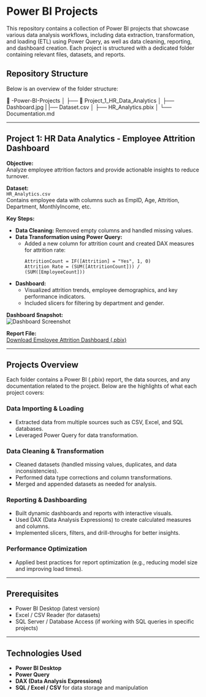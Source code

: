 # Power BI Projects  
This repository contains a collection of Power BI projects that showcase various data analysis workflows, including data extraction, transformation, and loading (ETL) using Power Query, as well as data cleaning, reporting, and dashboard creation. Each project is structured with a dedicated folder containing relevant files, datasets, and reports.

## Repository Structure  
Below is an overview of the folder structure:  

📂 -Power-BI-Projects
│
├── 📁 Project_1_HR_Data_Analytics
│ ├── Dashboard.jpg
| |── Dataset.csv
│ ├── HR_Analytics.pbix
│ └── Documentation.md

---

## Project 1: HR Data Analytics - Employee Attrition Dashboard  

**Objective:**  
Analyze employee attrition factors and provide actionable insights to reduce turnover.

**Dataset:**  
`HR_Analytics.csv`  
Contains employee data with columns such as EmpID, Age, Attrition, Department, MonthlyIncome, etc.

**Key Steps:**  

- **Data Cleaning:** Removed empty columns and handled missing values.  
- **Data Transformation using Power Query:**  
  - Added a new column for attrition count and created DAX measures for attrition rate:  
    ```DAX
    AttritionCount = IF([Attrition] = "Yes", 1, 0)  
    Attrition Rate = (SUM([AttritionCount])) / (SUM([EmployeeCount]))
    ```
- **Dashboard:**  
  - Visualized attrition trends, employee demographics, and key performance indicators.  
  - Included slicers for filtering by department and gender.  

**Dashboard Snapshot:**  
![Dashboard Screenshot](https://github.com/Ak-AlphaData/Power-BI-Projects/blob/main/HR-Analytics/Dashboard.jpg)  

**Report File:**  
[Download Employee Attrition Dashboard (.pbix)](https://github.com/Ak-AlphaData/Power-BI-Projects/blob/main/HR-Analytics/Employee_Attrition_Dashboard.pbix)  

---

## Projects Overview  
Each folder contains a Power BI (.pbix) report, the data sources, and any documentation related to the project. Below are the highlights of what each project covers:  

### Data Importing & Loading  
- Extracted data from multiple sources such as CSV, Excel, and SQL databases.  
- Leveraged Power Query for data transformation.  

### Data Cleaning & Transformation  
- Cleaned datasets (handled missing values, duplicates, and data inconsistencies).  
- Performed data type corrections and column transformations.  
- Merged and appended datasets as needed for analysis.  

### Reporting & Dashboarding  
- Built dynamic dashboards and reports with interactive visuals.  
- Used DAX (Data Analysis Expressions) to create calculated measures and columns.  
- Implemented slicers, filters, and drill-throughs for better insights.  

### Performance Optimization  
- Applied best practices for report optimization (e.g., reducing model size and improving load times).  

---

## Prerequisites  
- Power BI Desktop (latest version)  
- Excel / CSV Reader (for datasets)  
- SQL Server / Database Access (if working with SQL queries in specific projects)  

---

## Technologies Used  
- **Power BI Desktop**  
- **Power Query**  
- **DAX (Data Analysis Expressions)**  
- **SQL / Excel / CSV** for data storage and manipulation  


